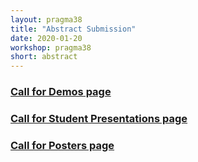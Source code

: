 ```yaml
---
layout: pragma38
title: "Abstract Submission"
date: 2020-01-20
workshop: pragma38
short: abstract
---
```


### [Call for Demos page](/pragma38-demos/)

### [Call for Student Presentations page](/pragma38-student-presentations/)

### [Call for Posters page](/pragma38-posters/)


